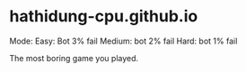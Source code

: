 # hathidung-cpu.github.io
Mode:
Easy: Bot 3% fail
Medium: bot 2% fail
Hard: bot 1% fail

The most boring game you played.
